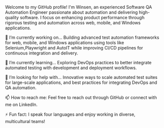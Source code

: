 Welcome to my GitHub profile! I'm Winsen, an experienced Software QA Automation Engineer passionate about automation and delivering high-quality software. I focus on enhancing product performance through rigorous testing and automation across web, mobile, and Windows applications. 

🔭 I’m currently working on...
Building advanced test automation frameworks for web, mobile, and Windows applications using tools like Selenium,Playwright and AutoIT while improving CI/CD pipelines for continuous integration and delivery.

🌱 I’m currently learning...
Exploring DevOps practices to better integrate automated testing with development and deployment workflows. 
 
🤔 I’m looking for help with... 
Innovative ways to scale automated test suites for large-scale applications, and best practices for integrating DevOps and QA automation.

📫 How to reach me:
Feel free to reach out through GitHub or connect with me on LinkedIn. 

⚡ Fun fact:
I speak four languages and enjoy working in diverse, multicultural teams!
  





